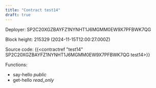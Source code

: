 ```yaml
---
title: "Contract test14"
draft: true
---
```

Deployer: SP2C20XGZBAYFZ1NYNHT1J6MGMM0EW9X7PFBWK7QG


 



Block height: 215329 (2024-11-15T12:00:27.000Z)

Source code: {{<contractref "test14" SP2C20XGZBAYFZ1NYNHT1J6MGMM0EW9X7PFBWK7QG test14>}}

Functions:

* say-hello _public_
* get-hello _read_only_
